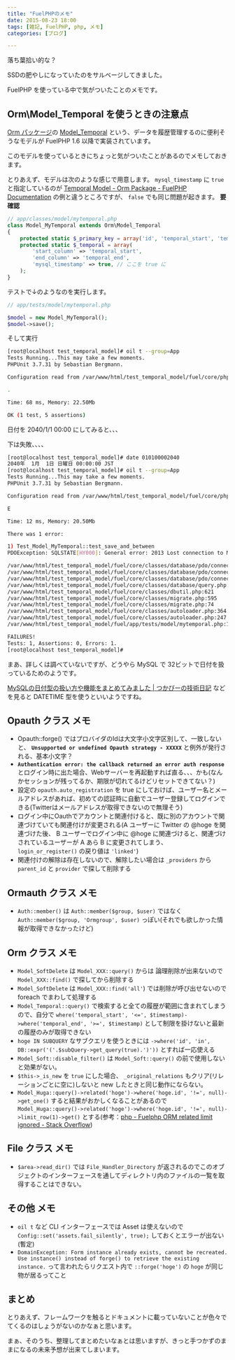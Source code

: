 ```yaml
---
title: "FuelPHPのメモ"
date: 2015-08-23 18:00
tags: [雑記, FuelPHP, php, メモ]
categories: [ブログ]

---
```


落ち葉拾い的な？

SSDの肥やしになっていたのをサルベージしてきました。

FuelPHP を使っている中で気がついたことのメモです。

## Orm\Model_Temporal を使うときの注意点

[Orm パッケージ](http://fuelphp.com/docs/packages/orm/intro.html)の [Model_Temporal](http://fuelphp.com/docs/packages/orm/model/temporal.html) という、データを履歴管理するのに便利そうなモデルが FuelPHP 1.6 以降で実装されています。

このモデルを使っているときにちょっと気がついたことがあるのでメモしておきます。

とりあえず、モデルは次のような感じで用意します。
`mysql_timestamp` に `true` と指定しているのが [Temporal Model - Orm Package - FuelPHP Documentation](http://fuelphp.com/docs/packages/orm/model/temporal.html) の例と違うところですが、 `false` でも同じ問題が起きます。 **要確認**

```php
// app/classes/model/mytemporal.php
class Model_MyTemporal extends Orm\Model_Temporal
{
    protected static $_primary_key = array('id', 'temporal_start', 'temporal_end');
    protected static $_temporal = array(
        'start_column' => 'temporal_start',
        'end_column' => 'temporal_end',
        'mysql_timestamp' => true, // ここを true に
    );
}
```

テストで↓のようなのを実行します。

```php
// app/tests/model/mytemporal.php

$model = new Model_MyTemporal();
$model->save();
```

そして実行

```bash
[root@localhost test_temporal_model]# oil t --group=App
Tests Running...This may take a few moments.
PHPUnit 3.7.31 by Sebastian Bergmann.

Configuration read from /var/www/html/test_temporal_model/fuel/core/phpunit.xml

.

Time: 68 ms, Memory: 22.50Mb

OK (1 test, 5 assertions)
```

日付を 2040/1/1 00:00 にしてみると、、、

下は失敗、、、、

```bash
[root@localhost test_temporal_model]# date 010100002040
2040年  1月  1日 日曜日 00:00:00 JST
[root@localhost test_temporal_model]# oil t --group=App
Tests Running...This may take a few moments.
PHPUnit 3.7.31 by Sebastian Bergmann.

Configuration read from /var/www/html/test_temporal_model/fuel/core/phpunit.xml

E

Time: 12 ms, Memory: 20.50Mb

There was 1 error:

1) Test_Model_MyTemporal::test_save_and_between
PDOException: SQLSTATE[HY000]: General error: 2013 Lost connection to MySQL server during query

/var/www/html/test_temporal_model/fuel/core/classes/database/pdo/connection.php:150
/var/www/html/test_temporal_model/fuel/core/classes/database/pdo/connection.php:113
/var/www/html/test_temporal_model/fuel/core/classes/database/pdo/connection.php:167
/var/www/html/test_temporal_model/fuel/core/classes/database/query.php:287
/var/www/html/test_temporal_model/fuel/core/classes/dbutil.php:621
/var/www/html/test_temporal_model/fuel/core/classes/migrate.php:595
/var/www/html/test_temporal_model/fuel/core/classes/migrate.php:74
/var/www/html/test_temporal_model/fuel/core/classes/autoloader.php:364
/var/www/html/test_temporal_model/fuel/core/classes/autoloader.php:247
/var/www/html/test_temporal_model/fuel/app/tests/model/mytemporal.php:12

FAILURES!
Tests: 1, Assertions: 0, Errors: 1.
[root@localhost test_temporal_model]# 
```

まあ、詳しくは調べていないですが、どうやら MySQL で 32ビットで日付を扱っているためのようです。

[MySQLの日付型の扱い方や機能をまとめてみました | つかびーの技術日記](http://tech-blog.tsukaby.com/archives/179) などを見ると DATETIME 型を使うといいようですね。

## Opauth クラス メモ

* Opauth::forge() ではプロバイダのIdは大文字小文字区別して、一致しないと、 **`Unsupported or undefined Opauth strategy - XXXXX`** と例外が発行される、基本小文字？
* **`Authentication error: the callback returned an error auth response`** とログイン時に出た場合、Webサーバーを再起動すれば直る、、、かも(なんかセッションが残ってるか、期限が切れてるけどリセットできてない？)
* 設定の `opauth.auto_registration` を true にしておけば、ユーザー名とメールアドレスがあれば、初めての認証時に自動でユーザー登録してログインできる(Twitterはメールアドレスが取得できないので無理そう)
* ログイン中にOauthでアカウントと関連付けると、既に別のアカウントで関連づけていても関連付けが変更される(A ユーザーに Twitter の @hoge を関連づけた後、 B ユーザーでログイン中に @hoge に関連づけると、関連づけされているユーザーが A あら B に変更されてしまう、 `login_or_register()` の戻り値は `'linked'`)
* 関連付けの解除は存在しないので、解除したい場合は `_providers` から `parent_id` と `provider` で探して削除する

## Ormauth クラス メモ

* `Auth::member()` は `Auth::member($group, $user)` ではなく `Auth::member($group, 'Ormgroup', $user)` っぽい(それでも欲しかった情報が取得できなかったけど)

## Orm クラス メモ

* `Model_SoftDelete` は `Model_XXX::query()` からは 論理削除が出来ないので `Model_XXX::find()` で探してから削除する
* `Model_SoftDelete` は `Model_XXX::find('all'`) では削除が呼び出せないので foreach でまわして処理する
* `Model_Temporal::query()` で検索すると全ての履歴が範囲に含まれてしまうので、自分で `where('temporal_start', '<=', $timestamp)->where('temporal_end', '>=', $timestamp)` として制限を掛けないと最新の履歴のみが取得できない
* `hoge IN SUBQUERY` なサブクエリを使うときには `->where('id', 'in', DB::expr('('.$subQuery->get_query(true).')'))` とすれば一応使える
* `Model_Soft::disable_filter()` は `Model_Soft::query()` の前で使用しないと効果がない。
* `$this->_is_new` を `true` にした場合、 `_original_relations` もクリア(リレーションごとに空に)しないと new したときと同じ動作にならない。
* `Model_Huga::query()->related('hoge')->where('hoge.id', '!=', null)->get_one()` すると結果がおかしくなることがあるので `Model_Huga::query()->related('hoge')->where('hoge.id', '!=', null)->limit_row(1)->get()` とする(参考：[php - Fuelphp ORM related limit ignored - Stack Overflow](http://stackoverflow.com/questions/13399884/fuelphp-orm-related-limit-ignored))

## File クラス メモ

* `$area->read_dir()` では `File_Handler_Directory` が返されるのでこのオブジェクトのインターフェースを通してディレクトリ内のファイルの一覧を取得することはできない。

## その他 メモ

* `oil t` など CLI インターフェースでは Asset は使えないので `Config::set('assets.fail_silently', true);` しておくとエラーが出ない(暫定)
* `DomainException: Form instance already exists, cannot be recreated. Use instance() instead of forge() to retrieve the existing instance.` って言われたらリクエスト内で `::forge('hoge')` の `hoge` が同じ物が居るってこと

## まとめ

とりあえず、フレームワークを触るとドキュメントに載っていないことが色々でてくるのはしょうがないのかなぁと思います。

まぁ、そのうち、整理してまとめたいなぁとは思いますが、きっと手つかずのままになるの未来予想が出来てしまいます。

